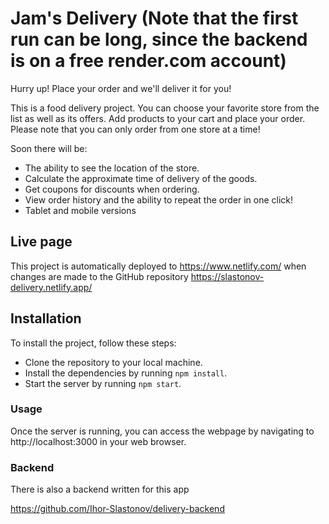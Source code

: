 # Jam's Delivery (Note that the first run can be long, since the backend is on a free render.com account)

Hurry up! Place your order and we'll deliver it for you!

This is a food delivery project. You can choose your favorite store from the
list as well as its offers. Add products to your cart and place your order.
Please note that you can only order from one store at a time!

Soon there will be:

- The ability to see the location of the store.
- Calculate the approximate time of delivery of the goods.
- Get coupons for discounts when ordering.
- View order history and the ability to repeat the order in one click!
- Tablet and mobile versions

## Live page
This project is automatically deployed to https://www.netlify.com/ when changes are made to the GitHub repository
https://slastonov-delivery.netlify.app/

## Installation

To install the project, follow these steps:

- Clone the repository to your local machine.
- Install the dependencies by running `npm install`.
- Start the server by running `npm start`.

### Usage

Once the server is running, you can access the webpage by navigating to
http://localhost:3000 in your web browser.

### Backend

There is also a backend written for this app

https://github.com/Ihor-Slastonov/delivery-backend
